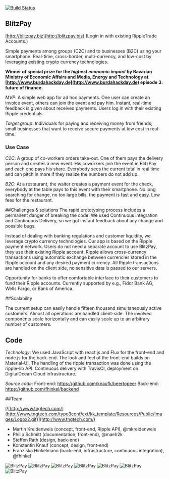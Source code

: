 [![Build Status](https://travis-ci.org/knaufk/beertopeer.png?branch=master)](https://travis-ci.org/knaufk/beertopeer)

## BlitzPay

[http://blitzpay.biz](http://blitzpay.biz) (Login in with existing RippleTrade Accounts.)

Simple payments among groups (C2C) and to businesses (B2C) using your smartphone.  Real-time, cross-border, multi-currency, and low-cost by leveraging existing crypto currency technologies. 


**Winner of special prize for the _highest economic impact_ by Bavarian Ministry of Economic Affairs and Media, Energy and Technology 
         at [http://www.burdahackday.de](http://www.burdahackday.de) episode 3: future of finance.**


*MVP*: A simple web app for ad hoc payments. One user can create an invoice event, others can join the event and pay him. Instant, real-time feedback is given about received payments. Users log in with their existing Ripple credentials. 

*Target group*: Individuals for paying and receiving money from friends; small businesses that want to receive secure payments at low cost in real-time. 

### Use Case

*C2C*: A group of co-workers orders take-out. One of them pays the delivery person and creates a new event. His coworkers join the event in BlitzPay and each one pays his share. Everybody sees the current total in real time and can pitch in more if they realize the numbers do not add up. 

*B2C*: At a restaurant, the waiter creates a payment event for the check, everybody at the table pays to this event with their smartphone. No long searching for change, no too large bills, the payment is fast and easy. Low fees for the restaurant. 

##Challenges & solutions
The rapid prototyping process includes a permanent danger of breaking the code. We used Continuous integration and Continuous Delivery, so we got instant feedback about any change and possible bugs.  

Instead of dealing with banking regulations and customer liquidity, we leverage crypto currency technologies. Our app is based on the Ripple payment network. Users do not need a separate account to use BlitzPay, they use their existing Ripple account. Ripple allows cross-currency transactions using automatic exchange between currencies stored in the Ripple account and any desired payment currency. All Ripple transactions are handled on the client side, no sensitive data is passed to our servers. 

Opportunity for banks to offer comfortable interface to their customers to fund their Ripple accounts. Currently supported by e.g., Fidor Bank AG, Wells Fargo, or Bank of America.

##Scalability

The current setup can easily handle fifteen thousand simultaneously active customers. Almost all operations are handled client-side. The involved components scale horizontally and can easily scale up to an arbitrary number of customers. 

## Code

*Technology*: We used JavaScript with react.js and Flux for the front-end and node.js for the back-end. The look and feel of the front-end builds on Material-UI. The handling of the ripple transaction was done using the ripple-lib API. Continuous delivery with TravisCI, deployment on DigitalOcean Cloud infrastructure. 

*Source code*: Front-end: https://github.com/knaufk/beertopeer
Back-end: https://github.com/fhinkel/backend

##Team

 [![http://www.tngtech.com/](http://www.tngtech.com/typo3conf/ext/kk_template/Resources/Public/Images/Logox2.gif)](http://www.tngtech.com/)

- Martin Kreidenweis (concept, front-end, Ripple API), @mkreidenweis
- Philip Schmitt (documentation, front-end), @maeh2k
- Steffen Rath (design, back-end)
- Konstantin Knauf (concept, design, front-end)
- Franziska Hinkelmann (back-end, infrastructure, continuous integration), @fhinkel



![BlitzPay](https://raw.githubusercontent.com/knaufk/beertopeer/master/resources/images/CreateEvent.png)
![BlitzPay](https://raw.githubusercontent.com/knaufk/beertopeer/master/resources/images/EventCreated2.png)
![BlitzPay](https://raw.githubusercontent.com/knaufk/beertopeer/master/resources/images/Join.png)
![BlitzPay](https://raw.githubusercontent.com/knaufk/beertopeer/master/resources/images/JoinUnknownEventCode.png)
![BlitzPay](https://raw.githubusercontent.com/knaufk/beertopeer/master/resources/images/LogoutBalance.png)
![BlitzPay](https://raw.githubusercontent.com/knaufk/beertopeer/master/resources/images/Pay.png)
![BlitzPay](https://raw.githubusercontent.com/knaufk/beertopeer/master/resources/images/ShowWithPayment.png)

